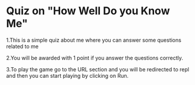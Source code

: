 # Quiz on "How Well Do you Know Me"


1.This is a simple quiz about me  where you can answer some questions related to me

2.You will be awarded with 1 point if you answer the questions correctly.

3.To play the game go to the URL section and you will be redirected to repl and then you can start playing by clicking on Run.
